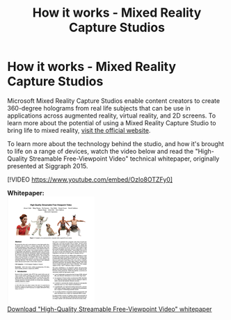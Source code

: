 ﻿---
title: How it works - Mixed Reality Capture Studios
description: 
author: 
ms.author: mazeller
ms.date: 2/28/2018
ms.topic: article
keywords: 
---



# How it works - Mixed Reality Capture Studios

Microsoft Mixed Reality Capture Studios enable content creators to create 360-degree holograms from real life subjects that can be use in applications across augmented reality, virtual reality, and 2D screens. To learn more about the potential of using a Mixed Reality Capture Studio to bring life to mixed reality, [visit the official website](https://www.microsoft.com/en-us/mixed-reality/capture-studios).

To learn more about the technology behind the studio, and how it's brought to life on a range of devices, watch the video below and read the "High-Quality Streamable Free-Viewpoint Video" technical whitepaper, originally presented at Siggraph 2015.

[!VIDEO https://www.youtube.com/embed/OzIo8OTZFy0]

**Whitepaper:**\
 ![Preview of whitepaper](images/siggraph-whitepaper-thumb-200px.png)\
 [Download "High-Quality Streamable Free-Viewpoint Video" whitepaper](images/high-quality-streamable-free-viewpoint-video.pdf)